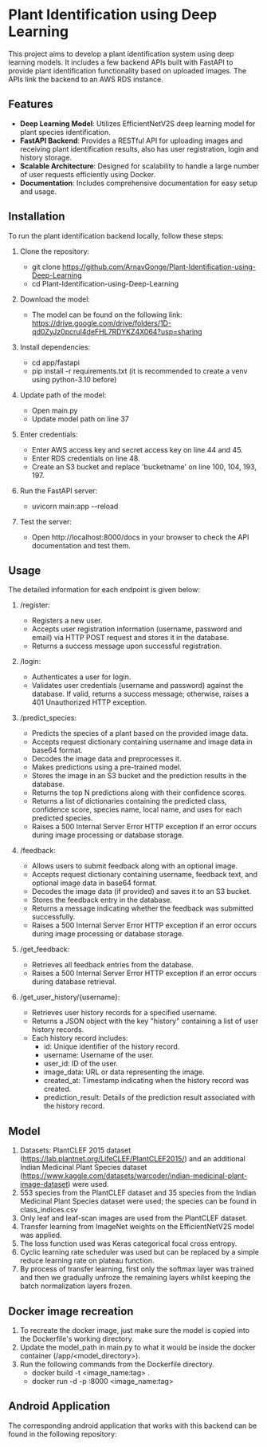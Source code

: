 # Plant Identification using Deep Learning

This project aims to develop a plant identification system using deep learning models. It includes a few backend APIs built with FastAPI to provide plant identification functionality based on uploaded images. The APIs link the backend to an AWS RDS instance.


## Features

- **Deep Learning Model**: Utilizes EfficientNetV2S deep learning model for plant species identification.
- **FastAPI Backend**: Provides a RESTful API for uploading images and receiving plant identification results, also has user registration, login and history storage.
- **Scalable Architecture**: Designed for scalability to handle a large number of user requests efficiently using Docker.
- **Documentation**: Includes comprehensive documentation for easy setup and usage.
  

## Installation

To run the plant identification backend locally, follow these steps:

1. Clone the repository:
   - git clone https://github.com/ArnavGonge/Plant-Identification-using-Deep-Learning
   - cd Plant-Identification-using-Deep-Learning
  
2. Download the model:
   - The model can be found on the following link: https://drive.google.com/drive/folders/1D-qd0ZyJz0pcruI4deFHL7RDYKZ4X064?usp=sharing    

3. Install dependencies:
    - cd app/fastapi
    - pip install -r requirements.txt (it is recommended to create a venv using python-3.10 before)

4. Update path of the model:
   - Open main.py
   - Update model path on line 37

5. Enter credentials:
   - Enter AWS access key and secret access key on line 44 and 45.
   - Enter RDS credentials on line 48.
   - Create an S3 bucket and replace 'bucketname' on line 100, 104, 193, 197.

6. Run the FastAPI server:
   - uvicorn main:app --reload
  
7. Test the server:
   - Open http://localhost:8000/docs in your browser to check the API documentation and test them.
     
  
## Usage

The detailed information for each endpoint is given below:

1. /register:
   - Registers a new user.
   - Accepts user registration information (username, password and email) via HTTP POST request and stores it in the database.
   - Returns a success message upon successful registration.
     
2. /login:
   - Authenticates a user for login.
   - Validates user credentials (username and password) against the database. If valid, returns a success message; otherwise, raises a 401 Unauthorized HTTP exception.
     
3. /predict_species:
   - Predicts the species of a plant based on the provided image data.
   - Accepts request dictionary containing username and image data in base64 format.
   - Decodes the image data and preprocesses it.
   - Makes predictions using a pre-trained model.
   - Stores the image in an S3 bucket and the prediction results in the database.
   - Returns the top N predictions along with their confidence scores.
   - Returns a list of dictionaries containing the predicted class, confidence score, species name, local name, and uses for each predicted species.
   - Raises a 500 Internal Server Error HTTP exception if an error occurs during image processing or database storage.

4. /feedback:
   - Allows users to submit feedback along with an optional image.
   - Accepts request dictionary containing username, feedback text, and optional image data in base64 format.
   - Decodes the image data (if provided) and saves it to an S3 bucket.
   - Stores the feedback entry in the database.
   - Returns a message indicating whether the feedback was submitted successfully.
   - Raises a 500 Internal Server Error HTTP exception if an error occurs during image processing or database storage.

5. /get_feedback:
   - Retrieves all feedback entries from the database.
   - Raises a 500 Internal Server Error HTTP exception if an error occurs during database retrieval.
  
6. /get_user_history/{username}:
   - Retrieves user history records for a specified username.
   - Returns a JSON object with the key "history" containing a list of user history records.
   - Each history record includes:
       - id: Unique identifier of the history record.
       - username: Username of the user.
       - user_id: ID of the user.
       - image_data: URL or data representing the image.
       - created_at: Timestamp indicating when the history record was created.
       - prediction_result: Details of the prediction result associated with the history record.

    
## Model

1. Datasets: PlantCLEF 2015 dataset (https://lab.plantnet.org/LifeCLEF/PlantCLEF2015/) and an additional Indian Medicinal Plant Species dataset (https://www.kaggle.com/datasets/warcoder/indian-medicinal-plant-image-dataset) were used.
2. 553 species from the PlantCLEF dataset and 35 species from the Indian Medicinal Plant Species dataset were used; the species can be found in class_indices.csv
3. Only leaf and leaf-scan images are used from the PlantCLEF dataset.
4. Transfer learning from ImageNet weights on the EfficientNetV2S model was applied.
5. The loss function used was Keras categorical focal cross entropy.
6. Cyclic learning rate scheduler was used but can be replaced by a simple reduce learning rate on plateau function.
7. By process of transfer learning, first only the softmax layer was trained and then we gradually unfroze the remaining layers whilst keeping the batch normalization layers frozen.
   

## Docker image recreation

1. To recreate the docker image, just make sure the model is copied into the Dockerfile's working directory.
2. Update the model_path in main.py to what it would be inside the docker container (/app/<model_directory>).
3. Run the following commands from the Dockerfile directory.
    - docker build -t <image_name:tag> .
    - docker run -d -p <port>:8000 <image_name:tag>
      
   
## Android Application

The corresponding android application that works with this backend can be found in the following repository:
